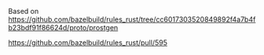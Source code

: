 Based on https://github.com/bazelbuild/rules_rust/tree/cc6017303520849892f4a7b4fb23bdf91f86624d/proto/prostgen

https://github.com/bazelbuild/rules_rust/pull/595

